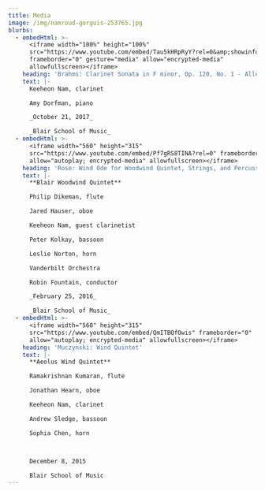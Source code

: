 ```yaml
---
title: Media
image: /img/namroud-gorguis-253765.jpg
blurbs:
  - embedHtml: >-
      <iframe width="100%" height="100%"
      src="https://www.youtube.com/embed/Tau5kHRpRyY?rel=0&amp;showinfo=0"
      frameborder="0" gesture="media" allow="encrypted-media"
      allowfullscreen></iframe>
    heading: 'Brahms: Clarinet Sonata in F minor, Op. 120, No. 1 - Allegro appassionato '
    text: |-
      Keeheon Nam, clarinet

      Amy Dorfman, piano

      _October 21, 2017_

      _Blair School of Music_
  - embedHtml: >-
      <iframe width="560" height="315"
      src="https://www.youtube.com/embed/Pf7gRS8TINA?rel=0" frameborder="0"
      allow="autoplay; encrypted-media" allowfullscreen></iframe>
    heading: 'Rose: Wind Ode for Woodwind Quintet, Strings, and Percussion'
    text: |-
      **Blair Woodwind Quintet**

      Philip Dikeman, flute

      Jared Hauser, oboe

      Keeheon Nam, guest clarinetist

      Peter Kolkay, bassoon

      Leslie Norton, horn

      Vanderbilt Orchestra

      Robin Fountain, conductor

      _February 25, 2016_

      _Blair School of Music_
  - embedHtml: >-
      <iframe width="560" height="315"
      src="https://www.youtube.com/embed/QmITBQfOwis" frameborder="0"
      allow="autoplay; encrypted-media" allowfullscreen></iframe>
    heading: 'Muczynski: Wind Quintet'
    text: |-
      **Aeolus Wind Quintet**

      Ramakrishnan Kumaran, flute

      Jonathan Hearn, oboe

      Keeheon Nam, clarinet

      Andrew Sledge, bassoon

      Sophia Chen, horn



      December 8, 2015

      Blair School of Music
---
```



